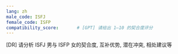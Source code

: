 ```yaml
---
lang: zh
male_code: ISFJ
female_code: ISFP
compatibility_score:       # [GPT] 请给出 1–10 的契合度评分
---
```


[DR] 请分析 ISFJ 男与 ISFP 女的契合度, 互补优势, 潜在冲突, 相处建议等

